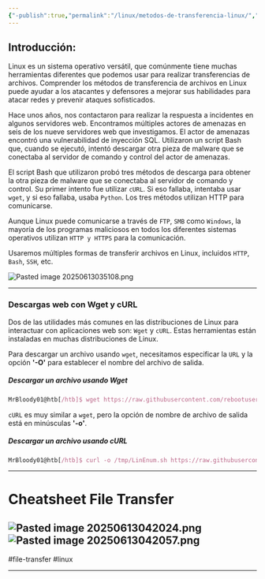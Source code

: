 ```yaml
---
{"-publish":true,"permalink":"/linux/metodos-de-transferencia-linux/","PassFrontmatter":true}
---
```


## Introducción:

Linux es un sistema operativo versátil, que comúnmente tiene muchas herramientas diferentes que podemos usar para realizar transferencias de archivos. Comprender los métodos de transferencia de archivos en Linux puede ayudar a los atacantes y defensores a mejorar sus habilidades para atacar redes y prevenir ataques sofisticados. 

Hace unos años, nos contactaron para realizar la respuesta a incidentes en algunos servidores web. Encontramos múltiples actores de amenazas en seis de los nueve servidores web que investigamos. El actor de amenazas encontró una vulnerabilidad de inyección SQL. Utilizaron un script Bash que, cuando se ejecutó, intentó descargar otra pieza de malware que se conectaba al servidor de comando y control del actor de amenazas.

El script Bash que utilizaron probó tres métodos de descarga para obtener la otra pieza de malware que se conectaba al servidor de comando y control. Su primer intento fue utilizar `cURL`. Si eso fallaba, intentaba usar `wget`, y si eso fallaba, usaba `Python`. Los tres métodos utilizan HTTP para comunicarse.

Aunque Linux puede comunicarse a través de `FTP`, `SMB` como `Windows`, la mayoría de los programas maliciosos en todos los diferentes sistemas operativos utilizan `HTTP y HTTPS` para la comunicación.

Usaremos múltiples formas de transferir archivos en Linux, incluidos `HTTP`, `Bash`, `SSH`, etc.

![Pasted image 20250613035108.png](/img/user/Pasted%20image%2020250613035108.png)

---

### Descargas web con  Wget y cURL

Dos de las utilidades más comunes en las distribuciones de Linux para interactuar con aplicaciones web son: `Wget` y `cURL`. Estas herramientas están instaladas en muchas distribuciones de Linux.

Para descargar un archivo usando `wget`, necesitamos especificar la `URL` y la opción **'-O'** para establecer el nombre del archivo de salida.

##### Descargar un archivo usando Wget

``` javascript
MrBloody01@htb[/htb]$ wget https://raw.githubusercontent.com/rebootuser/LinEnum/master/LinEnum.sh -O /tmp/LinEnum.sh
```
`cURL` es muy similar a `wget`, pero la opción de nombre de archivo de salida está en minúsculas **'-o'**. 


##### Descargar un archivo usando cURL

``` JavaScript
MrBloody01@htb[/htb]$ curl -o /tmp/LinEnum.sh https://raw.githubusercontent.com/rebootuser/LinEnum/master/LinEnum.sh
```

---



# Cheatsheet File Transfer

![Pasted image 20250613042024.png](/img/user/Pasted%20image%2020250613042024.png)
![Pasted image 20250613042057.png](/img/user/Pasted%20image%2020250613042057.png)
---
#file-transfer #linux

---